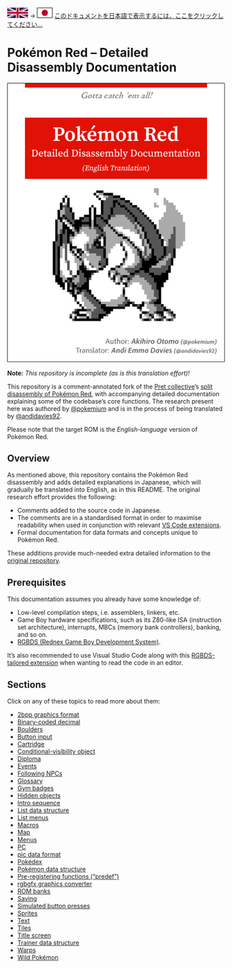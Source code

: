 ![British Flag](docs/image/uk.svg) → ![Japanese Flag](docs/image/japan.svg) [このドキュメントを日本語で表示するには、ここをクリックしてください…](README.jp.md)

# Pokémon Red – Detailed Disassembly Documentation

![English Translation Cover](docs/image/cover.en.png)

**Note:** _This repository is incomplete (as is this translation effort)!_

This repository is a comment-annotated fork of the [Pret collective](https://www.github.com/pret)’s [split disassembly of Pokémon Red](https://www.github.com/pret/pokered), with accompanying detailed documentation explaining some of the codebase’s core functions. The research present here was authored by [@pokemium](https://www.github.com/pokemium) and is in the process of being translated by [@andidavies92](https://www.github.com/andidavies92).

Please note that the target ROM is the _English-language_ version of Pokémon Red.

## Overview

As mentioned above, this repository contains the Pokémon Red disassembly and adds detailed explanations in Japanese, which will gradually be translated into English, as in this README. The original research effort provides the following:

* Comments added to the source code in Japanese.
* The comments are in a standardised format in order to maximise readability when used in conjunction with relevant [VS Code extensions](https://marketplace.visualstudio.com/items?itemName=donaldhays.rgbds-z80).
* Formal documentation for data formats and concepts unique to Pokémon Red.

These additions provide much-needed extra detailed information to the [original repository](https://www.github.com/pret/pokered).

## Prerequisites

This documentation assumes you already have some knowledge of:

* Low-level compilation steps, i.e. assemblers, linkers, etc.
* Game Boy hardware specifications, such as its Z80-like ISA (instruction set architecture), interrupts, MBCs (memory bank controllers), banking, and so on.
* [RGBDS (Rednex Game Boy Development System)](https://www.github.com/rednex/rgbds).

It’s also recommended to use Visual Studio Code along with this [RGBDS-tailored extension](https://marketplace.visualstudio.com/items?itemName=donaldhays.rgbds-z80) when wanting to read the code in an editor.

## Sections

Click on any of these topics to read more about them:

* [2bpp graphics format](docs/2bpp.en.md)
* [Binary-coded decimal](docs/bcd.en.md)
* [Boulders](docs/boulder.en.md)
* [Button input](docs/joypad.en.md)
* [Cartridge](docs/cartridge.en.md)
* [Conditional-visibility object](docs/missable_object.en.md)
* [Diploma](docs/diploma.en.md)
* [Events](docs/event.en.md)
* [Following NPCs](docs/follow.en.md)
* [Glossary](docs/term.en.md)
* [Gym badges](docs/badge.en.md)
* [Hidden objects](docs/hidden_object/README.en.md)
* [Intro sequence](docs/intro.en.md)
* [List data structure](docs/list.en.md)
* [List menus](docs/list_menu.en.md)
* [Macros](docs/macro.en.md)
* [Map](docs/map/README.en.md)
* [Menus](docs/menu.en.md)
* [PC](docs/pc/README.en.md)
* [pic data format](docs/pic/README.en.md)
* [Pokédex](docs/pokedex.en.md)
* [Pokémon data structure](docs/pokemon/README.en.md)
* [Pre-registering functions (“predef”)](docs/predef.en.md)
* [rgbgfx graphics converter](docs/rgbgfx.en.md)
* [ROM banks](docs/bank.en.md)
* [Saving](docs/save.en.md)
* [Simulated button presses](docs/simulated_joypad.en.md)
* [Sprites](docs/sprite/README.en.md)
* [Text](docs/text/README.en.md)
* [Tiles](docs/map/tile.en.md)
* [Title screen](docs/titlescreen.en.md)
* [Trainer data structure](docs/trainer/README.en.md)
* [Warps](docs/warp/README.en.md)
* [Wild Pokémon](docs/wild_pokemon.en.md)
